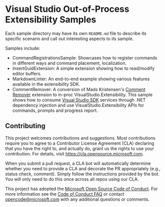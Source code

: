 # Visual Studio Out-of-Process Extensibility Samples

Each sample directory may have its own `README.md` file to describe its specific scenario
and call out interesting aspects to its sample.

Samples include:

* CommandRegistrationsSample: Showcases how to register commands in different ways and command placement, localization.
* InsertGuidExtension: A simple extension showing how to read/modify editor buffers.
* MarkdownLinter: An end-to-end example showing various features available in the extensibility SDK.
* CommentRemover: A conversion of Mads Kristensen's [Comment Remover](https://github.com/madskristensen/CommentRemover) extension to in-proc VisualStudio.Extensibility. This sample shows how to consume [Visual Studio SDK](https://www.nuget.org/packages/Microsoft.VisualStudio.SDK) services through .NET dependency injection and use VisualStudio.Extensibility APIs for commands, prompts and progress report.

## Contributing

This project welcomes contributions and suggestions.  Most contributions require you to agree to a
Contributor License Agreement (CLA) declaring that you have the right to, and actually do, grant us
the rights to use your contribution. For details, visit https://cla.opensource.microsoft.com.

When you submit a pull request, a CLA bot will automatically determine whether you need to provide
a CLA and decorate the PR appropriately (e.g., status check, comment). Simply follow the instructions
provided by the bot. You will only need to do this once across all repos using our CLA.

This project has adopted the [Microsoft Open Source Code of Conduct](https://opensource.microsoft.com/codeofconduct/).
For more information see the [Code of Conduct FAQ](https://opensource.microsoft.com/codeofconduct/faq/) or
contact [opencode@microsoft.com](mailto:opencode@microsoft.com) with any additional questions or comments.

